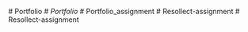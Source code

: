 
#   P o r t f o l i o _ 
 
 #   P o r t f o l i o _ 
 
 #   P o r t f o l i o _ a s s i g n m e n t 
 
 #   R e s o l l e c t - a s s i g n m e n t 
 
 #   R e s o l l e c t - a s s i g n m e n t 
 
 
